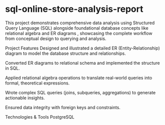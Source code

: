 # sql-online-store-analysis-report

This project demonstrates comprehensive data analysis using Structured Query Language (SQL) alongside foundational database concepts like relational algebra and ER diagrams , showcasing the complete workflow from conceptual design to querying and analysis.

Project Features
Designed and illustrated a detailed ER (Entity-Relationship) diagram to model the database structure and relationships.

Converted ER diagrams to relational schema and implemented the structure in SQL.

Applied relational algebra operations to translate real-world queries into formal, theoretical expressions.

Wrote complex SQL queries (joins, subqueries, aggregations) to generate actionable insights.

Ensured data integrity with foreign keys and constraints.

Technologies & Tools
PostgreSQL 
